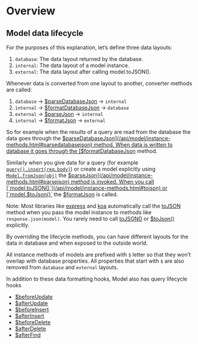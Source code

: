 # Overview

## Model data lifecycle

For the purposes of this explanation, let’s define three data layouts:

1. `database`: The data layout returned by the database.
2. `internal`: The data layout of a model instance.
3. `external`: The data layout after calling model.toJSON().

Whenever data is converted from one layout to another, converter methods are called:

1. `database` -> [$parseDatabaseJson](/api/model/instance-methods.html#parsedatabasejson) -> `internal`
2. `internal` -> [$formatDatabaseJson](/api/model/instance-methods.html#formatdatabasejson) -> `database`
3. `external` -> [$parseJson](/api/model/instance-methods.html#parsejson) -> `internal`
4. `internal` -> [$formatJson](/api/model/instance-methods.html#formatjson) -> `external`

So for example when the results of a query are read from the database the data goes through the [$parseDatabaseJson](/api/model/instance-methods.html#parsedatabasejson) method. When data is written to database it goes through the [$formatDatabaseJson](/api/model/instance-methods.html#formatdatabasejson) method.

Similarly when you give data for a query (for example [`query().insert(req.body)`](/api/query-builder/mutate-methods.html#insert)) or create a model explicitly using [`Model.fromJson(obj)`](/api/model/static-methods.html#static-fromjson) the [$parseJson](/api/model/instance-methods.html#parsejson) method is invoked. When you call [`model.toJSON()`](/api/model/instance-methods.html#tojson) or [`model.$toJson()`](/api/model/instance-methods.html#tojson) the [$formatJson](/api/model/instance-methods.html#formatjson) is called.

Note: Most libraries like [express](http://expressjs.com/en/index.html) and [koa](https://koajs.com/) automatically call the [toJSON](/api/model/instance-methods.html#tojson) method when you pass the model instance to methods like `response.json(model)`. You rarely need to call [toJSON()](/api/model/instance-methods.html#tojson) or [$toJson()](/api/model/instance-methods.html#tojson) explicitly.

By overriding the lifecycle methods, you can have different layouts for the data in database and when exposed to the outside world.

All instance methods of models are prefixed with `$` letter so that they won’t overlap with database properties. All properties that start with `$` are also removed from `database` and `external` layouts.

In addition to these data formatting hooks, Model also has query lifecycle hooks

* [$beforeUpdate](/api/model/instance-methods.html#beforeupdate)
* [$afterUpdate](/api/model/instance-methods.html#afterupdate)
* [$beforeInsert](/api/model/instance-methods.html#beforeinsert)
* [$afterInsert](/api/model/instance-methods.html#afterinsert)
* [$beforeDelete](/api/model/instance-methods.html#beforedelete)
* [$afterDelete](/api/model/instance-methods.html#afterdelete)
* [$afterFind](/api/model/instance-methods.html#afterfind)
